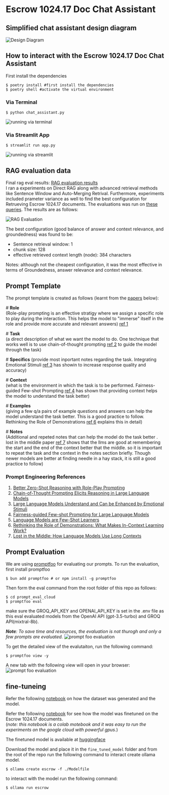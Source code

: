 # Escrow 1024.17 Doc Chat Assistant

## Simplified chat assistant design diagram
![Design Diagram](media/design_diagram.png)


## How to interact with the Escrow 1024.17 Doc Chat Assistant

First install the dependencies
```shell
$ poetry install #first install the dependencies
$ poetry shell #activate the virtual environment
``` 

### Via Terminal

``` shell
$ python chat_assistant.py 
```
![running via terminal](media/terminal.png)

### Via Streamlit App
``` shell
$ streamlit run app.py 
```
![running via streamlit](media/streamlit.png)


## RAG evaluation data
Final rag eval results: [RAG evaluation results](rag_eval_results.csv)  
I ran a experiments on Direct RAG along with advanced retrieval methods like Sentence Window and Auto-Merging Retrival. Furthermore, experiments included prameter variance as well to find the best configuration for Retrueving Escrow 1024.17 documents. The evaluations was run on [these queries](application/valid_eval_queries.txt). The results are as follows:

![RAG Evaluation](media/rag_eval_table.png)

The best configuration (good balance of answer and context relevance, and groundedness) was found to be:
- Sentence retrieval window: 1 
- chunk size: 128
- effective retrieved context length (node): 384 characters

Notes: although not the cheapest configuration, it was the most effective in terms of Groundedness, answer relevance and context relevance.


## Prompt Template
The prompt template is created as follows (learnt from the [papers](#prompt-engineering-references) below):

\# **Role**  
(Role-play prompting is an effective stratigy where we assign a specific role to play during the interaction. This helps the model to "immerse" itself in the role and provide more accurate and relevant answers) [ref 1](#prompt-engineering-references)

\# **Task**  
(a direct description of what we want the model to do. One technique that works well is to use chain-of-thought prompting [ref 2](#prompt-engineering-references) to guide the model through the task)

\# **Specifics**
(provide most inportant notes regarding the task. Integrating Emotional Stimuli [ref 3](#prompt-engineering-references) has showin to increase response quality and accuracy)

\# **Context**   
(what is the environment in which the task is to be performed. Fairness-guided Few-shot Prompting [ref 4](#prompt-engineering-references) has shown that providing context helps the model to understand the task better)

\# **Examples**  
(giving a few q/a pairs of example questions and answers can help the model understand the task better. This is a good practice to follow. Rethinking the Role of Demonstrations [ref 6](#prompt-engineering-references) explains this in detail)

\# **Notes**  
(Additional and repeted notes that can help the model do the task better . lost in the middle paper [ref 7](#prompt-engineering-references) shows that the llms are good at remembering the start and the end of the context better that the middle. so it is important to repeat the task and the context in the notes section briefly. Though newer models are better at finding needle in a hay stack, it is still a good practice to follow)
### Prompt Engineering References

1. [Better Zero-Shot Reasoning with Role-Play Prompting](https://arxiv.org/abs/2308.07702)
2. [Chain-of-Thought Prompting Elicits Reasoning in Large Language Models](https://arxiv.org/abs/2201.11903)
3. [Large Language Models Understand and Can be Enhanced by Emotional Stimuli](https://arxiv.org/abs/2307.11760)
4. [Fairness-guided Few-shot Prompting for Large Language Models](https://arxiv.org/abs/2303.13217)
5. [Language Models are Few-Shot Learners](https://arxiv.org/abs/2005.14165)
6. [Rethinking the Role of Demonstrations: What Makes In-Context Learning Work?](https://arxiv.org/abs/2202.12837)
7. [Lost in the Middle: How Language Models Use Long Contexts](https://arxiv.org/abs/2307.03172)

## Prompt Evaluation
We are using [promptfoo](https://www.promptfoo.dev) for evaluating our prompts. To run the evaluation, first install promptfoo

```shell
$ bun add promptfoo # or npm install -g promptfoo
```

Then form the eval command from the root folder of this repo as follows:
```shell
$ cd prompt_eval_cloud
$ promptfoo eval
```
make sure the GROQ_API_KEY and OPENAI_API_KEY is set in the .env file as this eval evaluated models from the OpenAI API (gpt-3.5-turbo) and GROQ API(mixtral-8b).  

***Note**: To save time and resources, the evaluation is not thurogh and only a few prompts are evaluated.*
![prompt foo evaluation](media/promptfoo_eval_terminal.png)

To get the detailed view of the evalutaiton, run the following command: 
```shell
$ promptfoo view -y
```
A new tab with the following view will open in your browser:
![prompt foo evaluation](media/promptfoo_dashboard.png)

## fine-tuneing
Refer the following [notebook](generate_dataset_finetune.ipynb) on how the dataset was generated and the model.

Refer the following [notebook](https://colab.research.google.com/drive/1Mf1qeQl8EXwbUQz8eE7dHG0xC1RLNYLi?usp=sharing) for see how the model was finetuned on the Escrow 1024.17 documents.  
(*note: this notebook is a colab motebook and it was easy to run the experiments on the google cloud with powerful gpus.*)

The finetuned model is available at [huggingface](https://huggingface.co/pyrotank41/llama3-8b-escrow-unsloth-merged-gguf/tree/main)

Download the model and place it in the `fine_tuned_model` folder and from the root of the repo run the following command to interact create ollama model.

```shell
$ ollama create escrow -f ./Modelfile
```

to interact with the model run the following command:
```shell
$ ollama run escrow
```